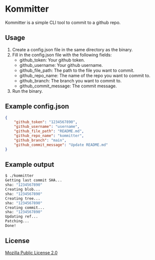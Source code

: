 # Kommitter
Kommitter is a simple CLI tool to commit to a github repo.
## Usage
1. Create a config.json file in the same directory as the binary.
2. Fill in the config.json file with the following fields:
    - github_token: Your github token.
    - github_username: Your github username.
    - github_file_path: The path to the file you want to commit.
    - github_repo_name: The name of the repo you want to commit to.
    - github_branch: The branch you want to commit to.
    - github_commit_message: The commit message.
3. Run the binary.

## Example config.json
```json
{
    "github_token": "1234567890",
    "github_username": "username",
    "github_file_path": "README.md",
    "github_repo_name": "kommitter",
    "github_branch": "main",
    "github_commit_message": "Update README.md"
}
```

## Example output
```bash
$ ./kommitter
Getting last commit SHA...
sha: "1234567890"
Creating blob...
sha: "1234567890"
Creating tree...
sha: "1234567890"
Creating commit...
sha: "1234567890"
Updating ref...
Patching...
Done!
```

## License
[Mozilla Public License 2.0](https://choosealicense.com/licenses/mpl-2.0/)